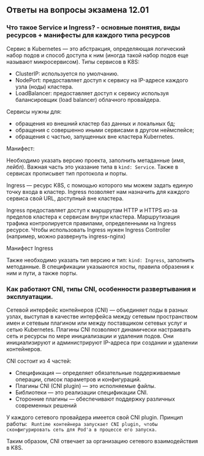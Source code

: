 ## Ответы на вопросы экзамена 12.01

### Что такое Service и Ingress? - основные понятия, виды ресурсов + манифесты для каждого типа ресурсов

Сервис в Kubernetes — это абстракция, определяющая логический набор подов и способ доступа к ним (иногда такой набор подов еще называют микросервисом). 
Типы сервисов в K8S:

- ClusterIP: используется по умолчанию.
- NodePort: предоставляет доступ к сервису на IP-адресе каждого узла (ноды) кластера.
- LoadBalancer: предоставляет доступ к сервису используя балансировщик (load balancer) облачного провайдера.
 
Сервисы нужны для: 
- обращения ко внешний кластер баз данных и локальных бд;
- обращения с совершенно иными сервисами в другом неймспейсе;
- обращения с частью, запущенных вне кластера Kubernetes.

Манифест:
  
Необходимо указать версию проекта, заполнить метаданные (имя, лейбл). Важная часть это указание типа в ```kind: Service```. 
Также в сервисах прописывет тип протокола и порты.

Ingress — ресурс K8S, с помощью которого мы можем задать единую точку входа в кластер. Ingress позволяет нам назначить для каждого сервиса свой URL, доступный вне кластера.

  Ingress предоставляет доступ к маршрутам HTTP и HTTPS из-за пределов кластера к сервисам внутри кластера. Маршрутизация трафика контролируется правилами, определенными на Ingress ресурсе.
Чтобы использовать Ingress нужен Ingress Controller (например, можно развернуть ingress-nginx)

Манифест Ingress

Также необходимо указать тип версию и тип: ```kind: Ingress```, заполнить методанные. В спецификации указыаются хосты, правила образения к ним и пути, а также порты.

### Как работают CNI, типы CNI, особенности развертывания и эксплуатации.

Сетевой интерфейс контейнеров (CNI) — объединяет поды в разных узлах, выступая в качестве интерфейса между сетевым пространством имен и сетевым плагином или между поставщиком сетевых услуг и сетью Kubernetes. 
Плагины CNI позволяют динамически настраивать сеть и ресурсы по мере инициализации и удаления подов. Они инициализируют и администрируют IP-адреса при создании и удалении контейнеров.

  CNI состоит из 4 частей:
- Спецификация — определяет обязательные поддерживаемые операции, список параметров и конфигураций.
- Плагины CNI (CNI plugin) — это исполняемые файлы.
- Библиотеки — это реализации спецификации CNI.
- Сторонние плагины —  обеспечивают поддержку различных современных решений

У каждого сетевого провайдера имеется свой CNI plugin.
Принцип работы: ``` Runtime контейнера запускает CNI plugin, чтобы сконфигурировать сеть для Pod'a в процессе его запуска.```

Таким образом, CNI отвечает за организацию сетевого взаимодействия в K8S.

